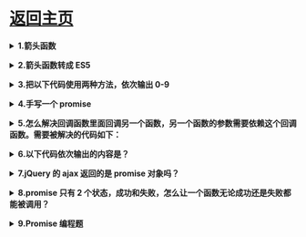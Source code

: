 # [返回主页](https://github.com/yisainan/web-interview/blob/master/README.md)

<b><details><summary>1.箭头函数</summary></b>

答案：

在使用=>定义函数的时候，this 的指向是定义时所在的对象，而不是使用时所在的对象；

```js
class Animal {
  constructor() {
    this.type = "animal";
  }
  say(val) {
    setTimeout(function() {
      console.log(this); //window
      console.log(this.type + " says " + val);
    }, 1000);
  }
}
var animal = new Animal();
animal.say("hi"); //undefined says hi
```

```js
class Animal {
  constructor() {
    this.type = "animal";
  }
  say(val) {
    setTimeout(() => {
      console.log(this); //Animal
      console.log(this.type + " says " + val);
    }, 1000);
  }
}
var animal = new Animal();
animal.say("hi"); //animal says hi
```

</details>

<b><details><summary>2.箭头函数转成 ES5</summary></b>

答案：

箭头函数里面根本没有自己的 this，而是引用外层的 this

```js
// ES6
function foo() {
  setTimeout(() => {
    console.log("id:", this.id);
  }, 100);
}

// ES5
function foo() {
  var _this = this;

  setTimeout(function() {
    console.log("id:", _this.id);
  }, 100);
}
```

</details>

<b><details><summary>3.把以下代码使用两种方法，依次输出 0-9</summary></b>

答案：

```js
var funcs = [];
for (var i = 0; i < 10; i++) {
  funcs.push(function() {
    console.log(i);
  });
}
funcs.forEach(function(func) {
  func(); //输出十个10
});
```

解决办法：

方法一：使用立即执行函数

```js
var funcs = [];
for (var i = 0; i < 10; i++) {
  funcs.push(
    (function(value) {
      return function() {
        console.log(value);
      };
    })(i)
  );
}
funcs.forEach(function(func) {
  func(); //依次输出0-9
});
```

方法二：使用闭包

```js
function show(i) {
  return function() {
    console.log(i);
  };
}
var funcs = [];
for (var i = 0; i < 10; i++) {
  funcs.push(show(i));
}
funcs.forEach(function(func) {
  func(); //0 1 2 3 4 5 6 7 8 9
});
```

方法三：使用 let

```js
var funcs = [];
for (let i = 0; i < 10; i++) {
  funcs.push(function() {
    console.log(i);
  });
}
funcs.forEach(function(func) {
  func(); //依次输出0-9
});
```

</details>

<b><details><summary>4.手写一个 promise</summary></b>

答案：

```js
var promise = new Promise((resolve, reject) => {
  if (操作成功) {
    resolve(value);
  } else {
    reject(error);
  }
});
promise.then(
  function(value) {
    // success
  },
  function(value) {
    // failure
  }
);
```

</details>

<b><details><summary>5.怎么解决回调函数里面回调另一个函数，另一个函数的参数需要依赖这个回调函数。需要被解决的代码如下：</summary></b>

答案：

```js
$http.get(url).success(function (res) {
  if (success != undefined) {
    success(res);
  }
}).error(function (res) {
  if (error != undefined) {
    error(res);
  }
});

function success(data) {
  if（ data.id != 0） {
    var url = "getdata/data?id=" + data.id + "";
    $http.get(url).success(function (res) {
      showData(res);
    }).error(function (res) {
      if (error != undefined) {
        error(res);
      }
    });
  }
}
```

</details>

<b><details><summary>6.以下代码依次输出的内容是？</summary></b>

答案：

```js
setTimeout(function() {
  console.log(1);
}, 0);
new Promise(function executor(resolve) {
  console.log(2);
  for (var i = 0; i < 10000; i++) {
    i == 9999 && resolve();
  }
  console.log(3);
}).then(function() {
  console.log(4);
});
console.log(5);
```

上述代码解析：

首先先碰到一个 setTimeout，于是会先设置一个定时，在定时结束后将传递这个函数放到任务队列里面，因此开始肯定不会输出 1 。

然后是一个 Promise，里面的函数是直接执行的，因此应该直接输出 2 3 。

然后，Promise 的 then 应当会放到当前 tick 的最后，但是还是在当前 tick 中。

因此，应当先输出 5，然后再输出 4 ， 最后在到下一个 tick，就是 1 。

</details>

<b><details><summary>7.jQuery 的 ajax 返回的是 promise 对象吗？</summary></b>

答案：

jquery 的 ajax 返回的是 deferred 对象，通过 promise 的 resolve()方法将其转换为 promise 对象。

var jsPromise = Promise.resolve(\$.ajax('/whatever.json'));

</details>

<b><details><summary>8.promise 只有 2 个状态，成功和失败，怎么让一个函数无论成功还是失败都能被调用？</summary></b

> 答案：

```
使用promise.all()

Promise.all方法用于将多个Promise实例，包装成一个新的Promise实例。

Promise.all方法接受一个数组作为参数，数组里的元素都是Promise对象的实例，如果不是，就会先调用下面讲到的Promise.resolve方法，将参数转为Promise实例，再进一步处理。（Promise.all方法的参数可以不是数组，但必须具有Iterator接口，且返回的每个成员都是Promise实例。）

示例：
var p =Promise.all([p1,p2,p3]);
p的状态由p1、p2、p3决定，分为两种情况。
当该数组里的所有Promise实例都进入Fulfilled状态：Promise.all**返回的实例才会变成Fulfilled状态。并将Promise实例数组的所有返回值组成一个数组，传递给Promise.all返回实例的回调函数**。

当该数组里的某个Promise实例都进入Rejected状态：Promise.all返回的实例会立即变成Rejected状态。并将第一个rejected的实例返回值传递给Promise.all返回实例的回调函数。
```

</details>

<b><details><summary>9.Promise 编程题</summary></b>

答案：
第 1 题

```js
const promise = new Promise((resolve, reject) => {
  console.log(1);
  resolve();
  console.log(2);
});
promise.then(() => {
  console.log(3);
});
console.log(4);
```

```
运行结果及原因

运行结果：
1 2 4 3

原因：
Promise 构造函数是同步执行的，promise.then 中的函数是异步执行的。
```

第 2 题

```js
const promise1 = new Promise((resolve, reject) => {
  setTimeout(() => {
    resolve("success");
  }, 1000);
});
const promise2 = promise1.then(() => {
  throw new Error("error!!!");
});

console.log("promise1", promise1);
console.log("promise2", promise2);

setTimeout(() => {
  console.log("promise1", promise1);
  console.log("promise2", promise2);
}, 2000);
```

运行结果及原因

```
运行结果：
promise1 Promise { <pending> }
promise2 Promise { <pending> }
(node:50928) UnhandledPromiseRejectionWarning: Unhandled promise rejection (rejection id: 1): Error: error!!!
(node:50928) [DEP0018] DeprecationWarning: Unhandled promise rejections are deprecated. In the future, promise rejections that are not handled will terminate the Node.js process with a non-zero exit code.
promise1 Promise { 'success' }
promise2 Promise {
  <rejected> Error: error!!!
    at promise.then (...)
    at <anonymous> }


原因：
promise 有 3 种状态：pending（进行中）、fulfilled（已完成，又称为Resolved） 或 rejected（已失败）。状态改变只能是 pending->fulfilled 或者 pending->rejected，状态一旦改变则不能再变。上面 promise2 并不是 promise1，而是返回的一个新的 Promise 实例。
```

第 3 题

```js
const promise = new Promise((resolve, reject) => {
  resolve("success1");
  reject("error");
  resolve("success2");
});

promise
  .then(res => {
    console.log("then: ", res);
  })
  .catch(err => {
    console.log("catch: ", err);
  });
```

```
运行结果及原因

运行结果：
then：success1

原因：
构造函数中的 resolve 或 reject 只有第一次执行有效，多次调用没有任何作用，呼应代码二结论：promise 状态一旦改变则不能再变。
```

第 4 题

```js
Promise.resolve(1)
  .then(res => {
    console.log(res);
    return 2;
  })
  .catch(err => {
    return 3;
  })
  .then(res => {
    console.log(res);
  });
```

运行结果：
1 2

原因：
promise 可以链式调用。提起链式调用我们通常会想到通过 return this 实现，不过 Promise 并不是这样实现的。promise 每次调用 .then 或者 .catch 都会返回一个新的 promise，从而实现了链式调用。

第 5 题

```js
Promise.resolve()
  .then(() => {
    return new Error("error!!!");
  })
  .then(res => {
    console.log("then: ", res);
  })
  .catch(err => {
    console.log("catch: ", err);
  });
```

```
运行结果
then: Error: error!!!
    at Promise.resolve.then (...)
    at ...

原因
.then 或者 .catch 中 return 一个 error 对象并不会抛出错误，所以不会被后续的 .catch 捕获，需要改成其中一种：
return Promise.reject(new Error('error!!!'))
throw new Error('error!!!')

因为返回任意一个非 promise 的值都会被包裹成 promise 对象，即 return new Error('error!!!') 等价于 return Promise.resolve(new Error('error!!!'))。
```

第 6 题

```js
const promise = new Promise((resolve, reject) => {
  setTimeout(() => {
    console.log("once");
    resolve("success");
  }, 1000);
});

const start = Date.now();
promise.then(res => {
  console.log(res, Date.now() - start);
});
promise.then(res => {
  console.log(res, Date.now() - start);
});
```

```
运行结果：
once
success 1001
success 1001

原因：
promise 的 .then 或者 .catch 可以被调用多次，但这里 Promise 构造函数只执行一次。或者说 promise 内部状态一经改变，并且有了一个值，那么后续每次调用 .then 或者 .catch 都会直接拿到该值。
```

第 7 题

```js
const promise = Promise.resolve().then(() => {
  return promise;
});
promise.catch(console.error);
```

```
运行结果
TypeError: Chaining cycle detected for promise #<Promise>
    at <anonymous>
    at process._tickCallback (internal/process/next_tick.js:188:7)
    at Function.Module.runMain (module.js:667:11)
    at startup (bootstrap_node.js:187:16)
    at bootstrap_node.js:607:3

原因
.then 或 .catch 返回的值不能是 promise 本身，否则会造成死循环。
```

第 8 题

```js
Promise.resolve(1)
  .then(2)
  .then(Promise.resolve(3))
  .then(console.log);
```

```
运行结果
1

原因
.then 或者 .catch 的参数期望是函数，传入非函数则会发生值穿透。
```

第 9 题

```js
Promise.resolve()
  .then(
    function success(res) {
      throw new Error("error");
    },
    function fail1(e) {
      console.error("fail1: ", e);
    }
  )
  .catch(function fail2(e) {
    console.error("fail2: ", e);
  });
```

```
运行结果
fail2: Error: error
    at success (...)
    at ...

原因
.then 可以接收两个参数，第一个是处理成功的函数，第二个是处理错误的函数。.catch 是 .then 第二个参数的简便写法，但是它们用法上有一点需要注意：.then 的第二个处理错误的函数捕获不了第一个处理成功的函数抛出的错误，而后续的 .catch 可以捕获之前的错误。
```

第 10 题

```js
process.nextTick(() => {
  console.log("nextTick");
});
Promise.resolve().then(() => {
  console.log("then");
});
setImmediate(() => {
  console.log("setImmediate");
});
console.log("end");
```

```
运行结果
end
nextTick
then
setImmediate

原因
process.nextTick 和 promise.then 都属于 microtask，而 setImmediate 属于 macrotask，在事件循环的 check 阶段执行。事件循环的每个阶段（macrotask）之间都会执行 microtask，事件循环的开始会先执行一次 microtask。
```

</details>
